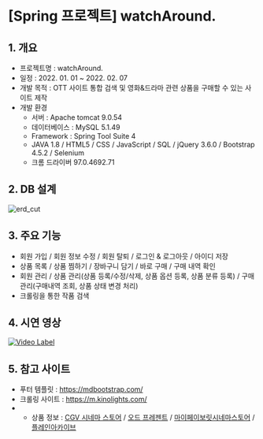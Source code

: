 # [Spring 프로젝트] watchAround.

## 1. 개요
+ 프로젝트명 : watchAround.
+ 일정 : 2022. 01. 01 ~ 2022. 02. 07
+ 개발 목적 : OTT 사이트 통합 검색 및 영화&드라마 관련 상품을 구매할 수 있는 사이트 제작
+ 개발 환경
  + 서버 : Apache tomcat 9.0.54
  + 데이터베이스 : MySQL 5.1.49
  + Framework : Spring Tool Suite 4
  + JAVA 1.8 / HTML5 / CSS / JavaScript / SQL / jQuery 3.6.0 / Bootstrap 4.5.2 / Selenium
  + 크롬 드라이버 97.0.4692.71

## 2. DB 설계

![erd_cut](https://user-images.githubusercontent.com/93955871/155093683-769fd2f1-d426-48f3-b5fe-02a4d3d71dee.png)

## 3. 주요 기능
+ 회원 가입 / 회원 정보 수정 / 회원 탈퇴 / 로그인 & 로그아웃 / 아이디 저장
+ 상품 목록 / 상품 찜하기 / 장바구니 담기 / 바로 구매 / 구매 내역 확인
+ 회원 관리 / 상품 관리(상품 등록/수정/삭제, 상품 옵션 등록, 상품 분류 등록) / 구매 관리(구매내역 조회, 상품 상태 변경 처리)
+ 크롤링을 통한 작품 검색

## 4. 시연 영상
[![Video Label](http://img.youtube.com/vi/8570R8cq7PU/0.jpg)](https://youtu.be/8570R8cq7PU)

## 5. 참고 사이트
+ 푸터 템플릿 : https://mdbootstrap.com/
+ 크롤링 사이트 : https://m.kinolights.com/
+ - 상품 정보 :  [CGV 시네마 스토어](https://brand.naver.com/cgv/) / [오드 프레젠트](https://www.audpresent.com/product/audcalendar/) / [마이페이보릿시네마스토어](https://smartstore.naver.com/cinemastore) / [플레인아카이브](https://smartstore.naver.com/plainarchive)
